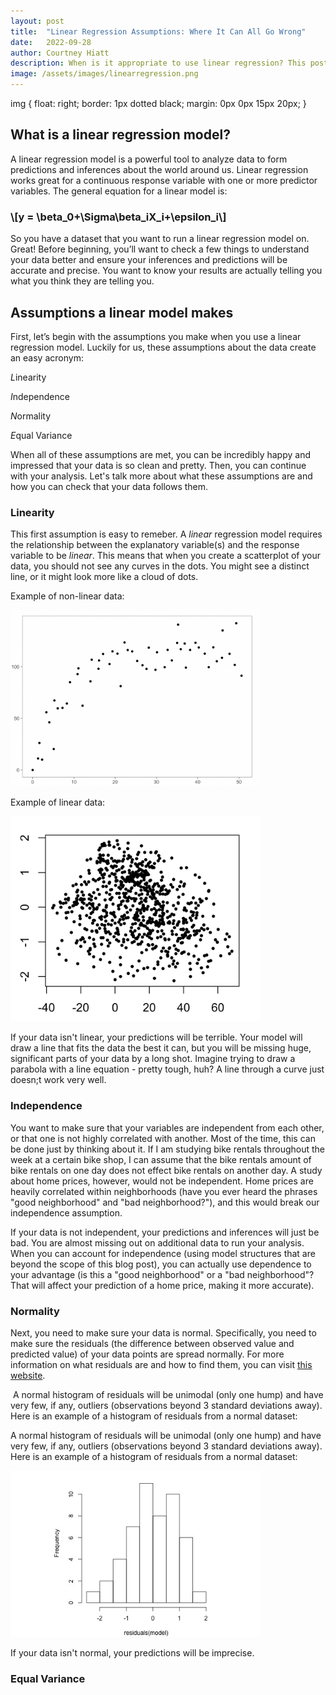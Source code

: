 ```yaml
---
layout: post
title:  "Linear Regression Assumptions: Where It Can All Go Wrong"
date:   2022-09-28
author: Courtney Hiatt
description: When is it appropriate to use linear regression? This post will guide you through the assumptions your data needs to pass in order to be confident in your linear regression analysis.
image: /assets/images/linearregression.png
---
```


<script src="https://polyfill.io/v3/polyfill.min.js?features=es6"></script>
<script id="MathJax-script" async src="https://cdn.jsdelivr.net/npm/mathjax@3/es5/tex-mml-chtml.js"></script>

img {
  float: right;
  border: 1px dotted black;
  margin: 0px 0px 15px 20px;
}

## What is a linear regression model?

A linear regression model is a powerful tool to analyze data to form predictions and inferences about the world around us. Linear regression works great for a continuous response variable with one or more predictor variables. The general equation for a linear model is: 

### \\[y = \beta_0+\Sigma\beta_iX_i+\epsilon_i\\]


So you have a dataset that you want to run a linear regression model on. Great! Before beginning, you’ll want to check a few things to understand your data better and ensure your inferences and predictions will be accurate and precise. You want to know your results are actually telling you what you think they are telling you.

## Assumptions a linear model makes

First, let’s begin with the assumptions you make when you use a linear regression model. Luckily for us, these assumptions about the data create an easy acronym:

*L*inearity

*I*ndependence

*N*ormality

*E*qual Variance

When all of these assumptions are met, you can be incredibly happy and impressed that your data is so clean and pretty. Then, you can continue with your analysis. Let's talk more about what these assumptions are and how you can check that your data follows them.

### Linearity

This first assumption is easy to remeber. A *linear* regression model requires the relationship between the explanatory variable(s) and the response variable to be *linear*. This means that when you create a scatterplot of your data, you should not see any curves in the dots. You might see a distinct line, or it might look more like a cloud of dots.

Example of non-linear data:

<img src="https://github.com/courtneyhiatt/stat386-projects/raw/main/assets/images/nonlinear.png" alt="" style="width:400px;"/>

Example of linear data:

<img src="https://github.com/courtneyhiatt/stat386-projects/raw/main/assets/images/linear.png" alt="" style="width:400px;"/>

If your data isn't linear, your predictions will be terrible. Your model will draw a line that fits the data the best it can, but you will be missing huge, significant parts of your data by a long shot. Imagine trying to draw a parabola with a line equation - pretty tough, huh? A line through a curve just doesn;t work very well.

### Independence

You want to make sure that your variables are independent from each other, or that one is not highly correlated with another. Most of the time, this can be done just by thinking about it. If I am studying bike rentals throughout the week at a certain bike shop, I can assume that the bike rentals amount of bike rentals on one day does not effect bike rentals on another day. A study about home prices, however, would not be independent. Home prices are heavily correlated within neighborhoods (have you ever heard the phrases "good neighborhood" and "bad neighborhood?"), and this would break our independence assumption. 

If your data is not independent, your predictions and inferences will just be bad. You are almost missing out on additional data to run your analysis. When you can account for independence (using model structures that are beyond the scope of this blog post), you can actually use dependence to your advantage (is this a "good neighborhood" or a "bad neighborhood"? That will affect your prediction of a home price, making it more accurate).

### Normality

Next, you need to make sure your data is normal. Specifically, you need to make sure the residuals (the difference between observed value and predicted value) of your data points are spread normally. For more information on what residuals are and how to find them, you can visit <a href="https://www.displayr.com/learn-what-are-residuals/">this website</a>. 

<p><img src="https://github.com/courtneyhiatt/stat386-projects/raw/main/assets/images/paranormaldist.png" alt="" style="width:400px;"/>
A normal histogram of residuals will be unimodal (only one hump) and have very few, if any, outliers (observations beyond 3 standard deviations away). Here is an example of a histogram of residuals from a normal dataset:</p>


A normal histogram of residuals will be unimodal (only one hump) and have very few, if any, outliers (observations beyond 3 standard deviations away). Here is an example of a histogram of residuals from a normal dataset:

<img src="https://github.com/courtneyhiatt/stat386-projects/raw/main/assets/images/hist1.jpeg" alt="" style="width:400px;"/>


If your data isn't normal, your predictions will be imprecise.

### Equal Variance


